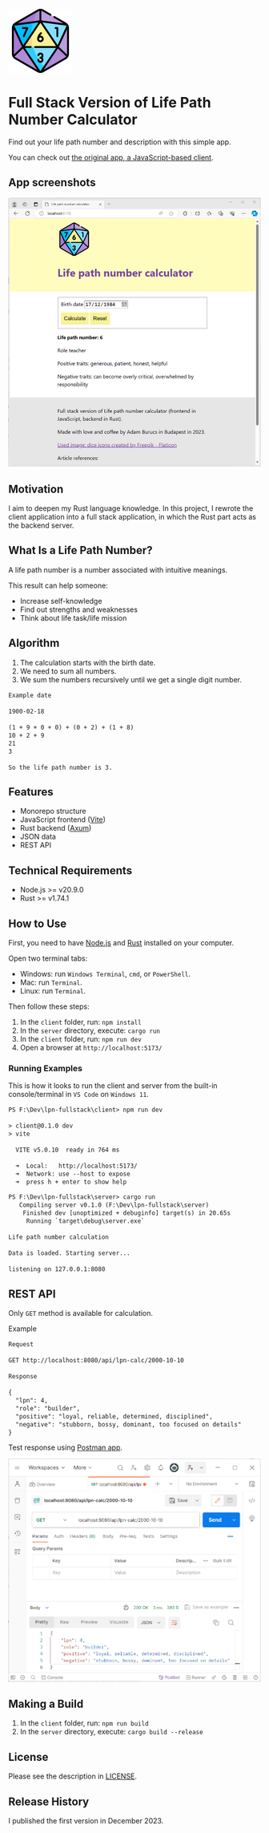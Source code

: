 ![Numerology icon](/client/img/numerology.png "Numerology icon")

# Full Stack Version of Life Path Number Calculator

Find out your life path number and description with this simple app.

You can check out [the original app, a JavaScript-based client](https://github.com/krondorl/life-path-number).

## App screenshots

![App screenshot in browser](/docs/lpn-app-screen-in-browser.png "App screenshot in browser")

## Motivation

I aim to deepen my Rust language knowledge. In this project, I rewrote the client application into a full stack application, in which the Rust part acts as the backend server.

## What Is a Life Path Number?

A life path number is a number associated with intuitive meanings.

This result can help someone:

- Increase self-knowledge
- Find out strengths and weaknesses
- Think about life task/life mission

## Algorithm

1. The calculation starts with the birth date.
1. We need to sum all numbers.
1. We sum the numbers recursively until we get a single digit number.

```
Example date

1900-02-18

(1 + 9 + 0 + 0) + (0 + 2) + (1 + 8)
10 + 2 + 9
21
3

So the life path number is 3.

```

## Features

- Monorepo structure
- JavaScript frontend ([Vite](https://vitejs.dev/))
- Rust backend ([Axum](https://crates.io/crates/axum))
- JSON data
- REST API

## Technical Requirements

- Node.js >= v20.9.0
- Rust >= v1.74.1

## How to Use

First, you need to have [Node.js](https://nodejs.org/en) and [Rust](https://www.rust-lang.org/tools/install) installed on your computer.

Open two terminal tabs:

- Windows: run `Windows Terminal`, `cmd`, or `PowerShell`.
- Mac: run `Terminal`.
- Linux: run `Terminal`.

Then follow these steps:

1. In the `client` folder, run: `npm install`
1. In the `server` directory, execute: `cargo run`
1. In the `client` folder, run: `npm run dev`
1. Open a browser at `http://localhost:5173/`

### Running Examples

This is how it looks to run the client and server from the built-in console/terminal in `VS Code` on `Windows 11`.

```
PS F:\Dev\lpn-fullstack\client> npm run dev

> client@0.1.0 dev
> vite

  VITE v5.0.10  ready in 764 ms

  ➜  Local:   http://localhost:5173/
  ➜  Network: use --host to expose
  ➜  press h + enter to show help
```

```
PS F:\Dev\lpn-fullstack\server> cargo run
   Compiling server v0.1.0 (F:\Dev\lpn-fullstack\server)
    Finished dev [unoptimized + debuginfo] target(s) in 20.65s
     Running `target\debug\server.exe`

Life path number calculation

Data is loaded. Starting server...

listening on 127.0.0.1:8080
```

## REST API

Only `GET` method is available for calculation.

Example

```
Request

GET http://localhost:8080/api/lpn-calc/2000-10-10

Response

{
  "lpn": 4,
  "role": "builder",
  "positive": "loyal, reliable, determined, disciplined",
  "negative": "stubborn, bossy, dominant, too focused on details"
}

```

Test response using [Postman app](https://www.postman.com/downloads/).

![GET request in Postman](/docs/get-endpoint-postman.png "GET request in Postman")

## Making a Build

1. In the `client` folder, run: `npm run build`
1. In the `server` directory, execute: `cargo build --release`

## License

Please see the description in [LICENSE](LICENSE).

## Release History

I published the first version in December 2023.
